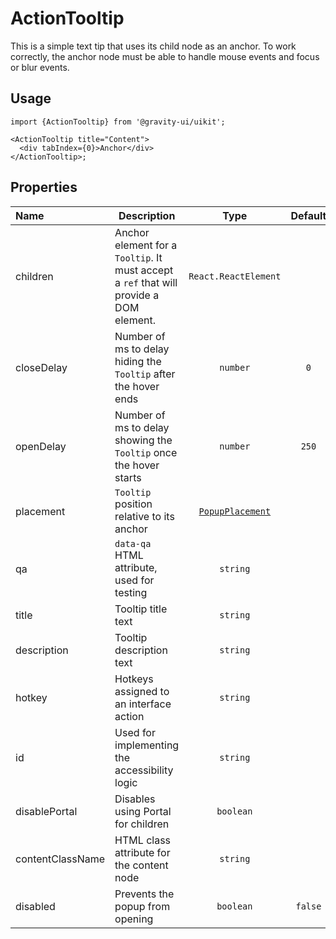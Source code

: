 <!--GITHUB_BLOCK-->

# ActionTooltip

<!--/GITHUB_BLOCK-->

This is a simple text tip that uses its child node as an anchor. To work correctly, the anchor node must be able to handle mouse events and focus or blur events.

## Usage

```tsx
import {ActionTooltip} from '@gravity-ui/uikit';

<ActionTooltip title="Content">
  <div tabIndex={0}>Anchor</div>
</ActionTooltip>;
```

## Properties

| Name             | Description                                                                             |                       Type                       | Default |
| :--------------- | --------------------------------------------------------------------------------------- | :----------------------------------------------: | :-----: |
| children         | Anchor element for a `Tooltip`. It must accept a `ref` that will provide a DOM element. |               `React.ReactElement`               |         |
| closeDelay       | Number of ms to delay hiding the `Tooltip` after the hover ends                         |                     `number`                     |   `0`   |
| openDelay        | Number of ms to delay showing the `Tooltip` once the hover starts                       |                     `number`                     |  `250`  |
| placement        | `Tooltip` position relative to its anchor                                               | [`PopupPlacement`](../Popup/README.md#placement) |         |
| qa               | `data-qa` HTML attribute, used for testing                                              |                     `string`                     |         |
| title            | Tooltip title text                                                                      |                     `string`                     |         |
| description      | Tooltip description text                                                                |                     `string`                     |         |
| hotkey           | Hotkeys assigned to an interface action                                                 |                     `string`                     |         |
| id               | Used for implementing the accessibility logic                                           |                     `string`                     |         |
| disablePortal    | Disables using Portal for children                                                      |                    `boolean`                     |         |
| contentClassName | HTML class attribute for the content node                                               |                     `string`                     |         |
| disabled         | Prevents the popup from opening                                                         |                    `boolean`                     | `false` |

